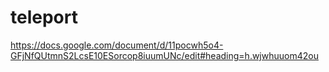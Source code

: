 # teleport
https://docs.google.com/document/d/11pocwh5o4-GFjNfQUtmnS2LcsE10ESorcop8iuumUNc/edit#heading=h.wjwhuuom42ou
